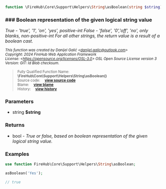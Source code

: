 ```php
function \FireHub\Core\Support\Helpers\String\asBoolean(string $string):bool
```











### ### Boolean representation of the given logical string value

_True - 'true', '1', 'on', 'yes', positive-int
False - 'false', '0','off', 'no', only blanks, non-positive-int
For all other strings, the return value is a result of a boolean cast._

<sub>_This function was created by Danijel Galić &lt;danijel.galic@outlook.com&gt;_</sub><br/><sub>_Copyright: 2024 FireHub Web Application Framework_</sub><br/><sub>_License: &lt;https://opensource.org/licenses/OSL-3.0&gt; OSL Open Source License version 3_</sub><br/><sub>_Version: GIT: $Id$ Blob checksum._</sub>

><sub>Fully Qualified Function Name:  **\FireHub\Core\Support\Helpers\String\asBoolean()**</sub><br/>
    <sub>Source code:  **[view source code](https://github.com/The-FireHub-Project/Core/blob/develop-pre-alpha-m1/src/support/helpers/string.php#L47)**</sub><br/>
        <sub>Blame:  **[view blame](https://github.com/The-FireHub-Project/Core/blame/develop-pre-alpha-m1/src/support/helpers/string.php)**</sub><br/>
        <sub>History:  **[view history](https://github.com/The-FireHub-Project/Core/commits/develop-pre-alpha-m1/src/support/helpers/string.php)**</sub>


### Parameters

* string **$string**
### Returns

* bool - _True or false, based on boolean representation of the given logical string value._
### Examples
```php
use function FireHub\Core\Support\Helpers\String\asBoolean;

asBoolean('Yes');

// true
```
